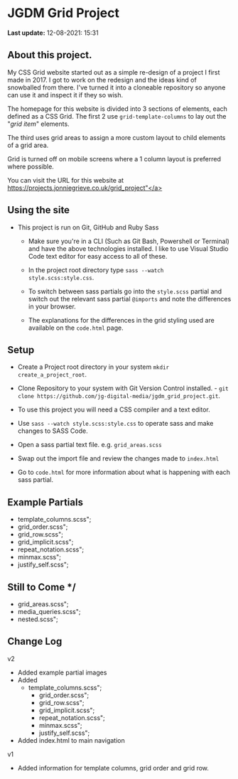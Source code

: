 # JGDM Grid Project
**Last update:** 12-08-2021: 15:31


## About this project.

My CSS Grid website started out as a simple re-design of a project I first made in 2017. I got to work on the redesign and the ideas kind of snowballed from there. I've turned it into a cloneable repository so anyone can use it and inspect it if they so wish.

The homepage for this website is divided into 3 sections of elements, each defined as a CSS Grid. The first 2 use ```grid-template-columns``` to lay out the "*grid item*" elements.

The third uses grid areas to assign a more custom layout to child elements of a grid area.

Grid is turned off on mobile screens where a 1 column layout is preferred where possible.   

You can visit the URL for this website at <a href="https://projects.jonniegrieve.co.uk/grid_project" target="blank">https://projects.jonniegrieve.co.uk/grid_project"</a>

## Using the site

+ This project is run on Git, GitHub and Ruby Sass

  + Make sure you're in a CLI (Such as Git Bash, Powershell or Terminal) and have the above technologies installed. I like to use Visual Studio Code text editor for easy access to all of these. 

  + In the project root directory type ```sass --watch style.scss:style.css```.

  + To switch between sass partials go into the `style.scss` partial and switch out the relevant sass partial `@imports` and note the differences in your browser. 

  + The explanations for the differences in the grid styling used are available on the ```code.html``` page.

## Setup

+ Create a Project root directory in your system ```mkdir create_a_project_root```.

+ Clone Repository to your system with Git Version Control installed. - ```git clone https://github.com/jg-digital-media/jgdm_grid_project.git```.

+ To use this project you will need a CSS compiler and a text editor.

+ Use `sass --watch style.scss:style.css` to operate sass and make changes to SASS Code.

+ Open a sass partial text file. e.g. `grid_areas.scss`

+ Swap out the import file and review the changes made to `index.html`

+ Go to `code.html` for more information about what is happening with each sass partial.


## Example Partials


+ template_columns.scss";
+ grid_order.scss";
+ grid_row.scss";
+ grid_implicit.scss";
+ repeat_notation.scss";
+ minmax.scss";
+ justify_self.scss";



## Still to Come */

+ grid_areas.scss";
+ media_queries.scss";
+ nested.scss";


## Change Log

v2
+ Added example partial images
+ Added
  + template_columns.scss";
    + grid_order.scss";
    + grid_row.scss";
    + grid_implicit.scss";
    + repeat_notation.scss";
    + minmax.scss";
    + justify_self.scss";
+ Added index.html to main navigation


v1
  + Added information for template columns, grid order and grid row.

